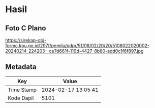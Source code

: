 # Hasil

## Foto C Plano

https://sirekap-obj-formc.kpu.go.id/297f/pemilu/pdpr/51/08/02/20/20/5108022020002-20240214-224203--ce7d661f-119d-4427-8b80-add0c1f6f897.jpg


## Metadata

| Key        | Value               |
| ---------- | ------------------- |
| Time Stamp | 2024-02-17 13:05:41 |
| Kode Dapil | 5101                |



